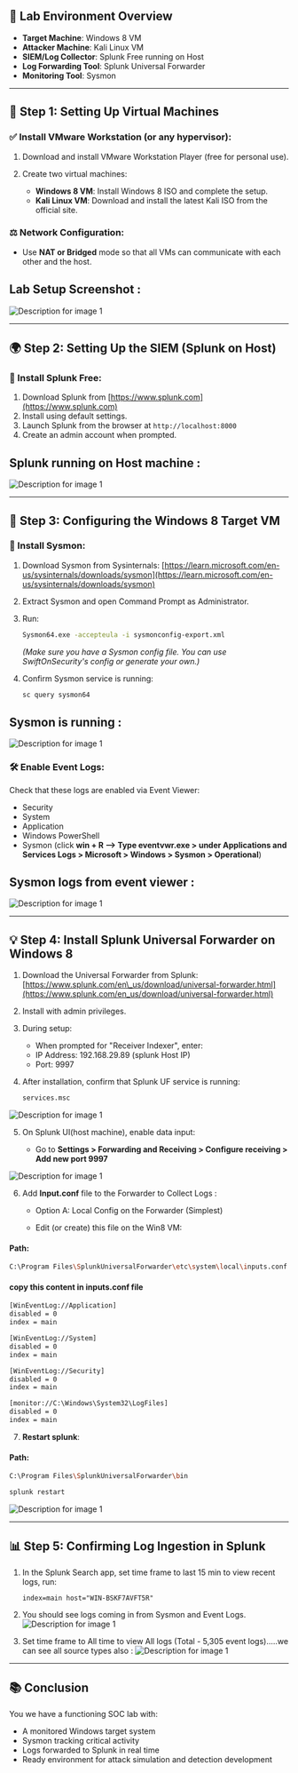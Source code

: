 ## 🚀 Lab Environment Overview

* **Target Machine**: Windows 8 VM
* **Attacker Machine**: Kali Linux VM
* **SIEM/Log Collector**: Splunk Free running on Host
* **Log Forwarding Tool**: Splunk Universal Forwarder
* **Monitoring Tool**: Sysmon

---

## 📅 Step 1: Setting Up Virtual Machines

### ✅ Install VMware Workstation (or any hypervisor):

1. Download and install VMware Workstation Player (free for personal use).
2. Create two virtual machines:

   * **Windows 8 VM**: Install Windows 8 ISO and complete the setup.
   * **Kali Linux VM**: Download and install the latest Kali ISO from the official site.

### ⚖️ Network Configuration:

* Use **NAT or Bridged** mode so that all VMs can communicate with each other and the host.

## Lab Setup Screenshot :
![Description for image 1](../Screenshots/image1.png)

---

## 🌍 Step 2: Setting Up the SIEM (Splunk on Host)

### 🔧 Install Splunk Free:

1. Download Splunk from [https://www.splunk.com](https://www.splunk.com)
2. Install using default settings.
3. Launch Splunk from the browser at `http://localhost:8000`
4. Create an admin account when prompted.

## Splunk running on Host machine :
![Description for image 1](../Screenshots/image.png)

---

## 🚪 Step 3: Configuring the Windows 8 Target VM

### 🔢 Install Sysmon:

1. Download Sysmon from Sysinternals: [https://learn.microsoft.com/en-us/sysinternals/downloads/sysmon](https://learn.microsoft.com/en-us/sysinternals/downloads/sysmon)
2. Extract Sysmon and open Command Prompt as Administrator.
3. Run:

   ```bash
   Sysmon64.exe -accepteula -i sysmonconfig-export.xml
   ```

   *(Make sure you have a Sysmon config file. You can use SwiftOnSecurity's config or generate your own.)*
4. Confirm Sysmon service is running:

   ```bash
   sc query sysmon64
   ```
## Sysmon is running :
![Description for image 1](../Screenshots/image2.png)

### 🛠️ Enable Event Logs:

Check that these logs are enabled via Event Viewer:

* Security
* System
* Application
* Windows PowerShell
* Sysmon (click **win + R --> Type eventvwr.exe > under Applications and Services Logs > Microsoft > Windows > Sysmon > Operational**)

## Sysmon logs from event viewer :
![Description for image 1](../Screenshots/img3.png)

---

## 💡 Step 4: Install Splunk Universal Forwarder on Windows 8

1. Download the Universal Forwarder from Splunk: [https://www.splunk.com/en\_us/download/universal-forwarder.html](https://www.splunk.com/en_us/download/universal-forwarder.html)
2. Install with admin privileges.
3. During setup:

   * When prompted for "Receiver Indexer", enter:
   * IP Address: 192.168.29.89   (splunk Host IP)
   * Port: 9997

4. After installation, confirm that Splunk UF service is running:

   ```bash
   services.msc
   ```

![Description for image 1](../Screenshots/img4.png)

5. On Splunk UI(host machine), enable data input:

   * Go to **Settings > Forwarding and Receiving > Configure receiving > Add new port 9997**

![Description for image 1](../Screenshots/img5.png) 

6. Add **Input.conf** file to the Forwarder to Collect Logs :

   * Option A: Local Config on the Forwarder (Simplest)

   * Edit (or create) this file on the Win8 VM:

#### Path:
  ```bash
  C:\Program Files\SplunkUniversalForwarder\etc\system\local\inputs.conf
  ```
  #### copy this content in inputs.conf file
   ```bash
   [WinEventLog://Application]
   disabled = 0
   index = main

   [WinEventLog://System]
   disabled = 0
   index = main

   [WinEventLog://Security]
   disabled = 0
   index = main

   [monitor://C:\Windows\System32\LogFiles]
   disabled = 0
   index = main

   ```

7. **Restart splunk**:   
#### Path:
  ```bash
  C:\Program Files\SplunkUniversalForwarder\bin
  ```
  ```bash
  splunk restart
  ```
![Description for image 1](../Screenshots/img.png)  

---

## 📊 Step 5: Confirming Log Ingestion in Splunk

1. In the Splunk Search app, set time frame to last 15 min to view recent logs, run:

   ```spl
   index=main host="WIN-BSKF7AVFT5R"
   ```
2. You should see logs coming in from Sysmon and Event Logs.
![Description for image 1](../Screenshots/img1.png) 

3. Set time frame to All time to view All logs (Total - 5,305 event logs).....we can see all source types also  :
![Description for image 1](../Screenshots/img2.png) 

---

## 📚 Conclusion

You we have a functioning SOC lab with:

* A monitored Windows target system
* Sysmon tracking critical activity
* Logs forwarded to Splunk in real time
* Ready environment for attack simulation and detection development


